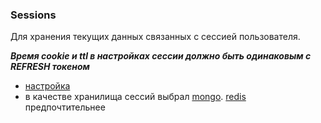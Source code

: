 ### Sessions

Для хранения текущих данных связанных с сессией пользователя.

**_Время cookie и ttl в настройках сессии должно быть одинаковым с REFRESH токеном_**

- [настройка](https://nodejsdev.ru/guides/webdraftt/sessions/)
- в качестве хранилища сессий выбрал [mongo](https://www.npmjs.com/package/connect-mongo?activeTab=readme). [redis](https://www.npmjs.com/package/connect-redis?activeTab=readme) предпочтительнее
